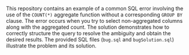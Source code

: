 This repository contains an example of a common SQL error involving the use of the `COUNT(*)` aggregate function without a corresponding `GROUP BY` clause.  The error occurs when you try to select non-aggregated columns along with the aggregated count.  The solution demonstrates how to correctly structure the query to resolve the ambiguity and obtain the desired results.  The provided SQL files (`bug.sql` and `bugSolution.sql`) illustrate the problem and its solution.